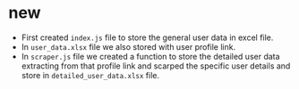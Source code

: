 # new
- First created `index.js` file to store the general user data in excel file.
- In `user_data.xlsx` file we also stored with user profile link.
- In `scraper.js` file we created a function to store the detailed user data extracting from that profile link and scarped the specific user details and store in `detailed_user_data.xlsx` file. 
